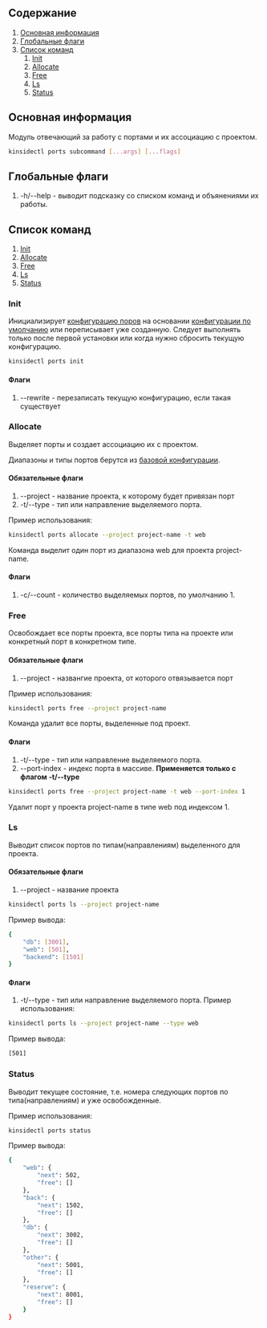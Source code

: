 ## Содержание

1. [Основная информация](#основная-информация)
2. [Глобальные флаги](#глобальные-флаги)
3. [Список команд](#список-команд)
    1. [Init](#init)
    2. [Allocate](#create)
    3. [Free](#free)
    4. [Ls](#ls)
    5. [Status](#status)

## Основная информация

Модуль отвечающий за работу с портами и их ассоциацию с проектом.

```bash
kinsidectl ports subcommand [...args] [...flags]
```

## Глобальные флаги

1. -h/--help - выводит подсказку со списком команд и объянениями их работы.

## Список команд

1. [Init](#init)
2. [Allocate](#allocate)
3. [Free](#free)
4. [Ls](#ls)
5. [Status](#status)

### Init

Инициализирует [конфигурацию поров](./Глобальное-состояние-и-файлы-конфигурации.md#порты) на основании [конфигурации по умолчанию](./Глобальное-состояние-и-файлы-конфигурации.md#базовая-конфигурация) или переписывает уже созданную. Следует выполнять только после первой установки или когда нужно сбросить текущую конфигурацию.

```bash
kinsidectl ports init
```

#### Флаги

1. --rewrite - перезаписать текущую конфигурацию, если такая существует

### Allocate

Выделяет порты и создает ассоциацию их с проектом.

Диапазоны и типы портов берутся из [базовой конфигурации](./Глобальное-состояние-и-файлы-конфигурации.md#базовая-конфигурация).

#### Обязательные флаги

1. --project - название проекта, к которому будет привязан порт
2. -t/--type - тип или направление выделяемого порта.

Пример использования:

```bash
kinsidectl ports allocate --project project-name -t web
```

Команда выделит один порт из диапазона web для проекта project-name.

#### Флаги

1. -c/--count - количество выделяемых портов, по умолчанию 1.

### Free

Освобождает все порты проекта, все порты типа на проекте или конкретный порт в конкретном типе.

#### Обязательные флаги

1. --project - названгие проекта, от которого отвязывается порт

Пример использования:

```bash
kinsidectl ports free --project project-name
```

Команда удалит все порты, выделенные под проект.

#### Флаги

1. -t/--type - тип или направление выделяемого порта.
2. --port-index - индекс порта в массиве. **Применяется только с флагом -t/--type**

```bash
kinsidectl ports free --project project-name -t web --port-index 1
```

Удалит порт у проекта project-name в типе web под индексом 1.

### Ls

Выводит список портов по типам(направлениям) выделенного для проекта.

#### Обязательные флаги

1. --project - название проекта

```bash
kinsidectl ports ls --project project-name
```

Пример вывода:

```bash
{
	"db": [3001],
	"web": [501],
	"backend": [1501]
}
```

#### Флаги

1. -t/--type - тип или направление выделяемого порта.
   Пример использования:

```bash
kinsidectl ports ls --project project-name --type web
```

Пример вывода:

```bash
[501]
```

### Status

Выводит текущее состояние, т.е. номера следующих портов по типа(направлениям) и уже освобожденные.

Пример использования:

```bash
kinsidectl ports status
```

Пример вывода:

```bash
{
	"web": {
		"next": 502,
		"free": []
	},
	"back": {
		"next": 1502,
		"free": []
	},
	"db": {
		"next": 3002,
		"free": []
	},
	"other": {
		"next": 5001,
		"free": []
	},
	"reserve": {
		"next": 8001,
		"free": []
	}
}
```
